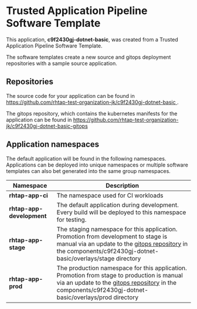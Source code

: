 # Trusted Application Pipeline Software Template

This application, **c9f2430gj-dotnet-basic**, was created from a Trusted Application Pipeline Software Template.

The software templates create a new source and gitops deployment repositories with a sample source application. 

## Repositories

The source code for your application can be found in [https://github.com/rhtap-test-organization-jk/c9f2430gj-dotnet-basic ](https://github.com/rhtap-test-organization-jk/c9f2430gj-dotnet-basic ).
 
The gitops repository, which contains the kubernetes manifests for the application can be found in 
[https://github.com/rhtap-test-organization-jk/c9f2430gj-dotnet-basic-gitops ](https://github.com/rhtap-test-organization-jk/c9f2430gj-dotnet-basic-gitops ) 

## Application namespaces 

The default application will be found in the following namespaces. Applications can be deployed into unique namespaces or multiple software templates can also bet generated into the same group namespaces.  

|  Namespace   |  Description   |  
| -------- | -------- |
| **rhtap-app-ci** | The namespace used for CI workloads |
| **rhtap-app-development** | The default application during development. Every build will be deployed to this namespace for testing. |
| **rhtap-app-stage** | The staging namespace for this application. Promotion from development to stage is manual via an update to the [gitops repository](https://github.com/rhtap-test-organization-jk/c9f2430gj-dotnet-basic-gitops ) in the components/c9f2430gj-dotnet-basic/overlays/stage directory |
| **rhtap-app-prod** | The production namespace for this application. Promotion from stage to production is manual via an update to the [gitops repository](https://github.com/rhtap-test-organization-jk/c9f2430gj-dotnet-basic-gitops ) in the components/c9f2430gj-dotnet-basic/overlays/prod directory |
